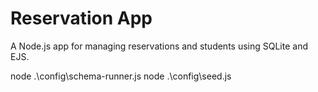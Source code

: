 # Reservation App

A Node.js app for managing reservations and students using SQLite and EJS.

node .\config\schema-runner.js
node .\config\seed.js   